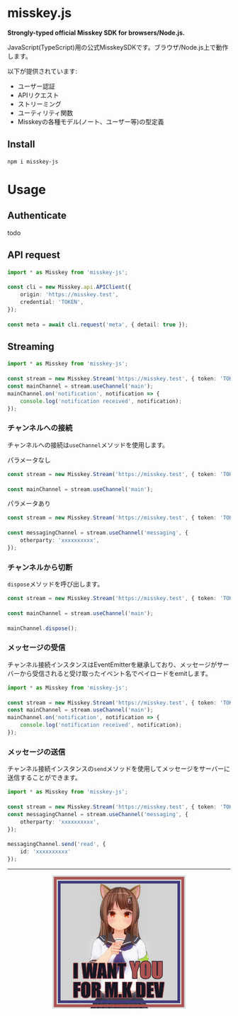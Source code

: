 # misskey.js
**Strongly-typed official Misskey SDK for browsers/Node.js.**

JavaScript(TypeScript)用の公式MisskeySDKです。ブラウザ/Node.js上で動作します。

以下が提供されています:
- ユーザー認証
- APIリクエスト
- ストリーミング
- ユーティリティ関数
- Misskeyの各種モデル(ノート、ユーザー等)の型定義

## Install
```
npm i misskey-js
```

# Usage
## Authenticate
todo

## API request
``` ts
import * as Misskey from 'misskey-js';

const cli = new Misskey.api.APIClient({
	origin: 'https://misskey.test',
	credential: 'TOKEN',
});

const meta = await cli.request('meta', { detail: true });
```

## Streaming
``` ts
import * as Misskey from 'misskey-js';

const stream = new Misskey.Stream('https://misskey.test', { token: 'TOKEN' });
const mainChannel = stream.useChannel('main');
mainChannel.on('notification', notification => {
	console.log('notification received', notification);
});
```

### チャンネルへの接続
チャンネルへの接続は`useChannel`メソッドを使用します。

パラメータなし
``` ts
const stream = new Misskey.Stream('https://misskey.test', { token: 'TOKEN' });

const mainChannel = stream.useChannel('main');
```

パラメータあり
``` ts
const stream = new Misskey.Stream('https://misskey.test', { token: 'TOKEN' });

const messagingChannel = stream.useChannel('messaging', {
	otherparty: 'xxxxxxxxxx',
});
```

### チャンネルから切断
`dispose`メソッドを呼び出します。

``` ts
const stream = new Misskey.Stream('https://misskey.test', { token: 'TOKEN' });

const mainChannel = stream.useChannel('main');

mainChannel.dispose();
```

### メッセージの受信
チャンネル接続インスタンスはEventEmitterを継承しており、メッセージがサーバーから受信されると受け取ったイベント名でペイロードをemitします。

``` ts
import * as Misskey from 'misskey-js';

const stream = new Misskey.Stream('https://misskey.test', { token: 'TOKEN' });
const mainChannel = stream.useChannel('main');
mainChannel.on('notification', notification => {
	console.log('notification received', notification);
});
```

### メッセージの送信
チャンネル接続インスタンスの`send`メソッドを使用してメッセージをサーバーに送信することができます。

``` ts
import * as Misskey from 'misskey-js';

const stream = new Misskey.Stream('https://misskey.test', { token: 'TOKEN' });
const messagingChannel = stream.useChannel('messaging', {
	otherparty: 'xxxxxxxxxx',
});

messagingChannel.send('read', {
	id: 'xxxxxxxxxx'
});
```

---

<div align="center">
	<a href="https://github.com/misskey-dev/misskey/blob/develop/CONTRIBUTING.md"><img src="./i-want-you.png" width="300"></a>
</div>
